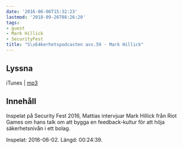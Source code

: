 ```yaml
---
date: '2016-06-06T15:32:23'
lastmod: '2018-09-26T08:26:20'
tags:
- guest
- Mark Hillick
- SecurityFest
title: "S\xE4kerhetspodcasten avs.59 - Mark Hillick"
---
```

## Lyssna

iTunes \| [mp3](http://traffic.libsyn.com/sakerhetspodcasten/markhillick.mp3)

## Innehåll

Inspelat på Security Fest 2016, Mattias intervjuar Mark Hillick från Riot Games om
hans talk om att bygga en feedback-kultur för att höja säkerhetsnivån i ett bolag.

Inspelat: 2016-06-02. Längd: 00:24:39.
